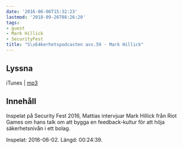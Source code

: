 ```yaml
---
date: '2016-06-06T15:32:23'
lastmod: '2018-09-26T08:26:20'
tags:
- guest
- Mark Hillick
- SecurityFest
title: "S\xE4kerhetspodcasten avs.59 - Mark Hillick"
---
```

## Lyssna

iTunes \| [mp3](http://traffic.libsyn.com/sakerhetspodcasten/markhillick.mp3)

## Innehåll

Inspelat på Security Fest 2016, Mattias intervjuar Mark Hillick från Riot Games om
hans talk om att bygga en feedback-kultur för att höja säkerhetsnivån i ett bolag.

Inspelat: 2016-06-02. Längd: 00:24:39.
